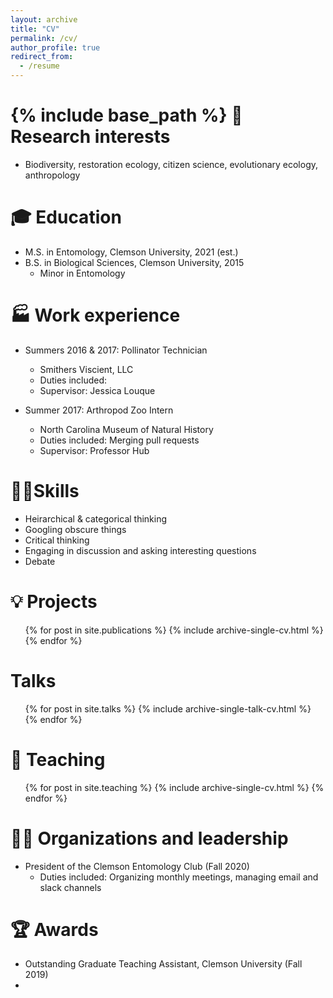 ```yaml
---
layout: archive
title: "CV"
permalink: /cv/
author_profile: true
redirect_from:
  - /resume
---
```


{% include base_path %}
💭 Research interests
======
* Biodiversity, restoration ecology, citizen science, evolutionary ecology, anthropology

🎓 Education
======
* M.S. in Entomology, Clemson University, 2021 (est.) 
* B.S. in Biological Sciences, Clemson University, 2015
  * Minor in Entomology

🏭 Work experience
======
* Summers 2016 & 2017: Pollinator Technician
  * Smithers Viscient, LLC
  * Duties included: 
  * Supervisor: Jessica Louque
  

* Summer 2017: Arthropod Zoo Intern 
  * North Carolina Museum of Natural History
  * Duties included: Merging pull requests
  * Supervisor: Professor Hub

🤹‍♀Skills
======
* Heirarchical & categorical thinking
* Googling obscure things
* Critical thinking
* Engaging in discussion and asking interesting questions
* Debate
 
💡 Projects
======
  <ul>{% for post in site.publications %}
    {% include archive-single-cv.html %}
  {% endfor %}</ul>

Talks
======
  <ul>{% for post in site.talks %}
    {% include archive-single-talk-cv.html %}
  {% endfor %}</ul>

🏫 Teaching
======
  <ul>{% for post in site.teaching %}
    {% include archive-single-cv.html %}
  {% endfor %}</ul>

👩‍💼 Organizations and leadership
======
* President of the Clemson Entomology Club (Fall 2020) 
  * Duties included: Organizing monthly meetings, managing email and slack channels

🏆 Awards
======
* Outstanding Graduate Teaching Assistant, Clemson University (Fall 2019)
* 